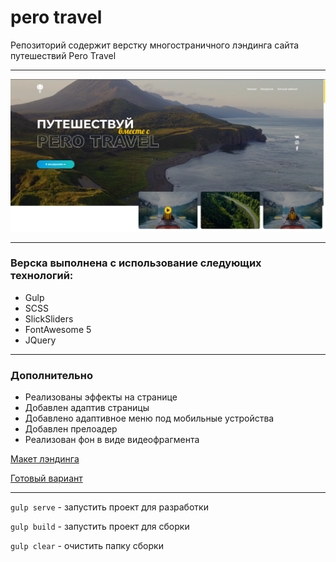 # pero travel
Репозиторий содержит верстку многостраничного лэндинга сайта путешествий Pero Travel

____

![preview_pero](dist/img/preview_pero.png)


____

### Верска выполнена с использование следующих технологий:

* Gulp
* SCSS
* SlickSliders
* FontAwesome 5
* JQuery
___

### Дополнительно

* Реализованы эффекты на странице
* Добавлен адаптив страницы
* Добавлено адаптивное меню под мобильные устройства
* Добавлен прелоадер
* Реализован фон в виде видеофрагмента


[Макет лэндинга](https://www.figma.com/file/Zk4EodctfmM0XbYYO0isXG/pero-travel-(3)-(Copy)?node-id=0%3A1)

[Готовый вариант](https://pero-travel.netlify.app/)

___

``` gulp serve ```  -  запустить проект для разработки

``` gulp build ```  -  запустить проект для сборки

``` gulp clear ```  -  очистить папку сборки

